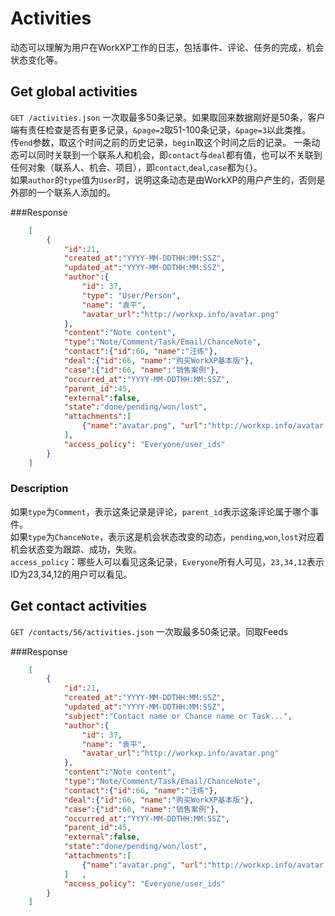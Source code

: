 # Activities
动态可以理解为用户在WorkXP工作的日志，包括事件、评论、任务的完成，机会状态变化等。

## Get global activities
`GET /activities.json` 一次取最多50条记录。如果取回来数据刚好是50条，客户端有责任检查是否有更多记录，`&page=2`取51-100条记录，`&page=3`以此类推。  
传`end`参数，取这个时间之前的历史记录，`begin`取这个时间之后的记录。
一条动态可以同时关联到一个联系人和机会，即`contact`与`deal`都有值，也可以不关联到任何对象（联系人、机会、项目），即`contact`,`deal`,`case`都为`{}`。  
如果`author`的`type`值为`User`时，说明这条动态是由WorkXP的用户产生的，否则是外部的一个联系人添加的。

###Response

```json
	[
		{    
			"id":21,
			"created_at":"YYYY-MM-DDTHH:MM:SSZ",
			"updated_at":"YYYY-MM-DDTHH:MM:SSZ",
			"author":{
				"id": 37,
				"type": "User/Person",
				"name": "袁平",
				"avatar_url":"http://workxp.info/avatar.png"
			},
			"content":"Note content",
			"type":"Note/Comment/Task/Email/ChanceNote",
			"contact":{"id":66, "name":"汪练"},
			"deal":{"id":66, "name":"购买WorkXP基本版"},
			"case":{"id":66, "name":"销售案例"},
			"occurred_at":"YYYY-MM-DDTHH:MM:SSZ",
			"parent_id":45,
			"external":false,
			"state":"done/pending/won/lost",
			"attachments":[
				{"name":"avatar.png", "url":"http://workxp.info/avatar.png"}
			],
			"access_policy": "Everyone/user_ids"
		}
	]
```

### Description
如果`type`为`Comment`，表示这条记录是评论，`parent_id`表示这条评论属于哪个事件。  
如果`type`为`ChanceNote`，表示这是机会状态改变的动态，`pending`,`won`,`lost`对应着机会状态变为跟踪、成功，失败。  
`access_policy`：哪些人可以看见这条记录，`Everyone`所有人可见，`23,34,12`表示ID为23,34,12的用户可以看见。

## Get contact activities
`GET /contacts/56/activities.json` 一次取最多50条记录。同取Feeds  

###Response

```json
	[
		{    
			"id":21,
			"created_at":"YYYY-MM-DDTHH:MM:SSZ",
			"updated_at":"YYYY-MM-DDTHH:MM:SSZ",
			"subject":"Contact name or Chance name or Task...",
			"author":{
				"id": 37,
				"name": "袁平",
				"avatar_url":"http://workxp.info/avatar.png"
			},
			"content":"Note content",
			"type":"Note/Comment/Task/Email/ChanceNote",
			"contact":{"id":66, "name":"汪练"},
			"deal":{"id":66, "name":"购买WorkXP基本版"},
			"case":{"id":66, "name":"销售案例"},
			"occurred_at":"YYYY-MM-DDTHH:MM:SSZ",
			"parent_id":45,
			"external":false,
			"state":"done/pending/won/lost",
			"attachments":[
				{"name":"avatar.png", "url":"http://workxp.info/avatar.png"}
			]	,
			"access_policy": "Everyone/user_ids"
		}
	]
```